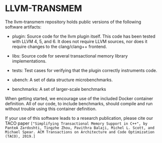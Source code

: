 # LLVM-TRANSMEM

The llvm-transmem repository holds public versions of the following software
artifacts:

* plugin: Source code for the llvm plugin itself.  This code has been tested with LLVM 4, 5, and 6.  It does not require LLVM sources, nor does it require changes to the clang/clang++ frontend.

* libs: Source code for several transactional memory library implementations.

* tests: Test cases for verifying that the plugin correctly instruments code.

* ubench: A set of data structure microbenchmarks.

* benchmarks: A set of larger-scale benchmarks

When getting started, we encourage use of the included Docker container definition.  All of our code, to include benchmarks, should compile and run without trouble using this container definition.

If your use of this software leads to a research publication, please cite our TACO paper `["Simplifying Transactional Memory Support in C++", by PanteA Zardoshti, Tingzhe Zhou, Pavithra Balaji, Michel L. Scott, and Michael Spear. ACM Transactions on Architecture and Code Optimization (TACO), 2019.]`
